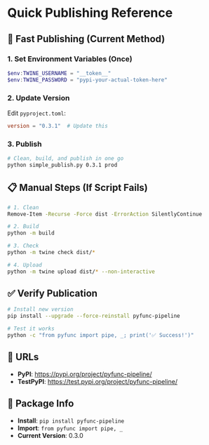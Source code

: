 # Quick Publishing Reference

## 🚀 **Fast Publishing (Current Method)**

### 1. Set Environment Variables (Once)
```powershell
$env:TWINE_USERNAME = "__token__"
$env:TWINE_PASSWORD = "pypi-your-actual-token-here"
```

### 2. Update Version
Edit `pyproject.toml`:
```toml
version = "0.3.1"  # Update this
```

### 3. Publish
```bash
# Clean, build, and publish in one go
python simple_publish.py 0.3.1 prod
```

## 📋 **Manual Steps (If Script Fails)**

```bash
# 1. Clean
Remove-Item -Recurse -Force dist -ErrorAction SilentlyContinue

# 2. Build
python -m build

# 3. Check
python -m twine check dist/*

# 4. Upload
python -m twine upload dist/* --non-interactive
```

## ✅ **Verify Publication**

```bash
# Install new version
pip install --upgrade --force-reinstall pyfunc-pipeline

# Test it works
python -c "from pyfunc import pipe, _; print('✅ Success!')"
```

## 🔗 **URLs**
- **PyPI**: https://pypi.org/project/pyfunc-pipeline/
- **TestPyPI**: https://test.pypi.org/project/pyfunc-pipeline/

## 📝 **Package Info**
- **Install**: `pip install pyfunc-pipeline`
- **Import**: `from pyfunc import pipe, _`
- **Current Version**: 0.3.0